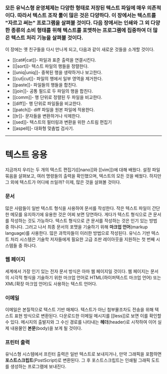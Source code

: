 
### 모든 유닉스형 운영체제는 다양한 형태로 저장된 텍스트 파일에 매우 의존적이다. 따라서 텍스트 조작 툴이 많은 것은 다양하다. 이 장에서는 텍스트를 "자르고 써는" 프로그램을 살펴볼 것이다. 다음 장에서는 인쇄와 그 외 다양한 종류의 소비 형태를 위해 텍스트를 포맷하는 프로그램에 집중하여 더 많은 텍스트 처리 기능을 살펴볼 것이다.


이 장에는 옛 친구들을 다시 만나게 되고, 다음과 같이 새로운 것들을 소개할 것이다.


- [[cat#|cat]]- 파일과 표준 출력을 연결시킨다.
- [[|sort]]- 텍스트 파일의 행들을 정렬한다.
- [[uniq|uniq]]- 중복된 행을 생략하거나 보고한다.
- [[cut|cut]]- 파일의 행에서 일부 영역을 제거한다.
- [[paste]]- 파일들의 행들을 합친다.
- [[join]]- 공통 필드로 두 파일의 행을 합친다.
- [[comm]]- 행 단위로 정렬된 두 파일을 비교한다.
- [[diff]]- 행 단위로 파일들을 비교한다.
- [[patch]]- diff 파일을 원본 파일에 적용한다.
- [[tr]]- 문자들을 변환하거나 삭제한다.
- [[sed]]- 텍스트의 필터링과 변환을 위한 스트림 편집기
- [[aspell]]- 대화형 맞춤법 검사기.

---
# 텍스트 응용

지금까지 우리는 두 개의 텍스트 편집기([[nano]]와 [[vim]])에 대해 배웠다. 설정 파일 묶음을 살펴보고, 여러 명령들의 출력을 확인했으며, 텍스트의 모든 것을 배웠다. 하지만 그 외에 텍스트가 어디에 쓰일까? 이제, 많은 것을 살펴볼 것이다.

### 문서

많은 사람들이 일반 텍스트 형식을 사용하여 문서를 작성한다. 작은 텍스트 파일이 간단한 메모를 유지하기에 유용한 것은 어찌 보면 당연하다. 게다가 텍스트 형식으로 큰 문서를 작성하는 것도 가능하다. 텍스트 형식으로 큰 문서를 작성하는 것은 인기 있는 방법 중 하나다. 그러고 나서 최종 문서의 포맷을 기술하기 위해 **마크업 언어**(markup language)를 사용한다. 많은 과학자들이 이러한 방법으로 작성된다. 유닉스 기반 텍스트 처리 시스템은 기술학 저자들에게 필요한 고급 조판 레이아웃을 지원하는 첫 번째 시스템들 중 하나다.


### 웹 페이지

세계에서 가장 인기 있는 전자 문서 방식은 아마 웹 페이지일 것이다. 웹 페이지는 문서의 시각적 형식을 기술하기 위한 마크업 언어로 HTML(하이퍼텍스트 마크업 언어) 또는 XML(확장 마크업 언어)도 사용하는 텍스트 언어다.


### 이메일

이메일은 본질적으로 텍스트 기반 매체다. 텍스트가 아닌 첨부물조차도 전송을 위해 텍스트 표현 방식으로 변환된다. 다운로드한 이메일 메시지를 [[less]]로 보면 이를 확인할 수 있다. 메시지의 출발지와 그 수신 경로를 나타내는 **헤더**(header)로 시작하여 이어 실제 내용물인 **본문**(body)을 보게 될 것이다.


### 프린터 출력

유닉스형 시스템에서 프린터 출력은 일반 텍스트로 보내지거나, 만약 그래픽을 포함하면 **포스트스크립트**(PostScript)로 변환된다. 그 후 포스트스크립트는 인쇄될 그래픽 도트를 생성하는 프로그램에 보내진다.